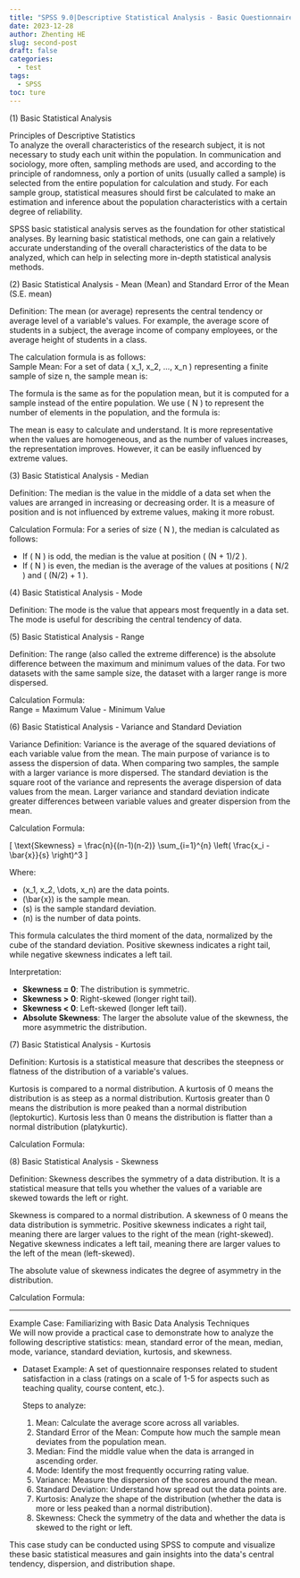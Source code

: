 ```yaml
---
title: "SPSS 9.0|Descriptive Statistical Analysis - Basic Questionnaire Analysis"
date: 2023-12-28
author: Zhenting HE
slug: second-post
draft: false
categories:
  - test
tags:
  - SPSS
toc: ture
---
```

(1) Basic Statistical Analysis

Principles of Descriptive Statistics  
To analyze the overall characteristics of the research subject, it is not necessary to study each unit within the population. In communication and sociology, more often, sampling methods are used, and according to the principle of randomness, only a portion of units (usually called a sample) is selected from the entire population for calculation and study. For each sample group, statistical measures should first be calculated to make an estimation and inference about the population characteristics with a certain degree of reliability.

SPSS basic statistical analysis serves as the foundation for other statistical analyses. By learning basic statistical methods, one can gain a relatively accurate understanding of the overall characteristics of the data to be analyzed, which can help in selecting more in-depth statistical analysis methods.

(2) Basic Statistical Analysis - Mean (Mean) and Standard Error of the Mean (S.E. mean)

Definition: The mean (or average) represents the central tendency or average level of a variable's values. For example, the average score of students in a subject, the average income of company employees, or the average height of students in a class.

The calculation formula is as follows:  
Sample Mean: For a set of data \( x_1, x_2, ..., x_n \) representing a finite sample of size n, the sample mean is:

The formula is the same as for the population mean, but it is computed for a sample instead of the entire population. We use \( N \) to represent the number of elements in the population, and the formula is:

The mean is easy to calculate and understand. It is more representative when the values are homogeneous, and as the number of values increases, the representation improves. However, it can be easily influenced by extreme values.

(3) Basic Statistical Analysis - Median

Definition: The median is the value in the middle of a data set when the values are arranged in increasing or decreasing order. It is a measure of position and is not influenced by extreme values, making it more robust.

Calculation Formula: For a series of size \( N \), the median is calculated as follows:
- If \( N \) is odd, the median is the value at position \( (N + 1)/2 \).
- If \( N \) is even, the median is the average of the values at positions \( N/2 \) and \( (N/2) + 1 \).

(4) Basic Statistical Analysis - Mode

Definition: The mode is the value that appears most frequently in a data set. The mode is useful for describing the central tendency of data.

(5) Basic Statistical Analysis - Range

Definition: The range (also called the extreme difference) is the absolute difference between the maximum and minimum values of the data. For two datasets with the same sample size, the dataset with a larger range is more dispersed.

Calculation Formula:  
Range = Maximum Value - Minimum Value

(6) Basic Statistical Analysis - Variance and Standard Deviation

Variance Definition: Variance is the average of the squared deviations of each variable value from the mean. The main purpose of variance is to assess the dispersion of data. When comparing two samples, the sample with a larger variance is more dispersed. The standard deviation is the square root of the variance and represents the average dispersion of data values from the mean. Larger variance and standard deviation indicate greater differences between variable values and greater dispersion from the mean.

Calculation Formula:

\[
\text{Skewness} = \frac{n}{(n-1)(n-2)} \sum_{i=1}^{n} \left( \frac{x_i - \bar{x}}{s} \right)^3
\]

Where:
- \(x_1, x_2, \dots, x_n\) are the data points.
- \(\bar{x}\) is the sample mean.
- \(s\) is the sample standard deviation.
- \(n\) is the number of data points.

This formula calculates the third moment of the data, normalized by the cube of the standard deviation. Positive skewness indicates a right tail, while negative skewness indicates a left tail.

Interpretation:
- **Skewness = 0**: The distribution is symmetric.
- **Skewness > 0**: Right-skewed (longer right tail).
- **Skewness < 0**: Left-skewed (longer left tail).
- **Absolute Skewness**: The larger the absolute value of the skewness, the more asymmetric the distribution.


(7) Basic Statistical Analysis - Kurtosis

Definition: Kurtosis is a statistical measure that describes the steepness or flatness of the distribution of a variable's values.

Kurtosis is compared to a normal distribution. A kurtosis of 0 means the distribution is as steep as a normal distribution. Kurtosis greater than 0 means the distribution is more peaked than a normal distribution (leptokurtic). Kurtosis less than 0 means the distribution is flatter than a normal distribution (platykurtic).

Calculation Formula:

(8) Basic Statistical Analysis - Skewness

Definition: Skewness describes the symmetry of a data distribution. It is a statistical measure that tells you whether the values of a variable are skewed towards the left or right.

Skewness is compared to a normal distribution. A skewness of 0 means the data distribution is symmetric. Positive skewness indicates a right tail, meaning there are larger values to the right of the mean (right-skewed). Negative skewness indicates a left tail, meaning there are larger values to the left of the mean (left-skewed).

The absolute value of skewness indicates the degree of asymmetry in the distribution.

Calculation Formula:

---

 Example Case: Familiarizing with Basic Data Analysis Techniques  
We will now provide a practical case to demonstrate how to analyze the following descriptive statistics: mean, standard error of the mean, median, mode, variance, standard deviation, kurtosis, and skewness.

- Dataset Example: A set of questionnaire responses related to student satisfaction in a class (ratings on a scale of 1-5 for aspects such as teaching quality, course content, etc.).
  
  Steps to analyze:
  1. Mean: Calculate the average score across all variables.
  2. Standard Error of the Mean: Compute how much the sample mean deviates from the population mean.
  3. Median: Find the middle value when the data is arranged in ascending order.
  4. Mode: Identify the most frequently occurring rating value.
  5. Variance: Measure the dispersion of the scores around the mean.
  6. Standard Deviation: Understand how spread out the data points are.
  7. Kurtosis: Analyze the shape of the distribution (whether the data is more or less peaked than a normal distribution).
  8. Skewness: Check the symmetry of the data and whether the data is skewed to the right or left.

This case study can be conducted using SPSS to compute and visualize these basic statistical measures and gain insights into the data's central tendency, dispersion, and distribution shape.